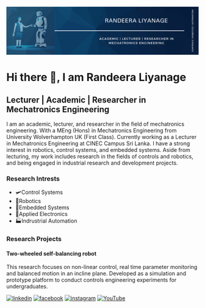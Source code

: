 ![Lecturer | Academic | Researcher in Mechatronics Engineering ](https://github.com/randeeraliyanage/randeeraliyanage/blob/main/Banner.png)

# Hi there 👋, I am Randeera Liyanage
## Lecturer | Academic | Researcher in Mechatronics Engineering 

I am an academic, lecturer, and researcher in the field of mechatronics engineering. With a MEng (Hons) in Mechatronics Engineering from University Wolverhampton UK (First Class). Currently working as a Lecturer in Mechatronics Engineering at CINEC Campus Sri Lanka. I have a strong interest in robotics, control systems, and embedded systems. Aside from lecturing, my work includes research in the fields of controls and robotics, and being engaged in industrial research and development projects. 

### Research Intrests
- 🛩️Control Systems
- 🤖Robotics
- 📱Embedded Systems
- 🪫Applied Electronics
- 🏭Indrustrial Automation

### Research Projects
#### Two-wheeled self-balancing robot
This research focuses on non-linear control, real time parameter monitoring and balanced motion in an incline plane. Developed as a simulation and prototype platform to conduct controls engineering experiments for undergraduates. 

[<img src='https://cdn.jsdelivr.net/npm/simple-icons@3.0.1/icons/linkedin.svg' alt='linkedin' height='40'>](https://www.linkedin.com/in/https://www.linkedin.com/in/randeeraliyanage//)  [<img src='https://cdn.jsdelivr.net/npm/simple-icons@3.0.1/icons/facebook.svg' alt='facebook' height='40'>](https://www.facebook.com/https://www.facebook.com/profile.php?id=100093678892324)  [<img src='https://cdn.jsdelivr.net/npm/simple-icons@3.0.1/icons/instagram.svg' alt='instagram' height='40'>](https://www.instagram.com/https://www.instagram.com/randeeral//)  [<img src='https://cdn.jsdelivr.net/npm/simple-icons@3.0.1/icons/youtube.svg' alt='YouTube' height='40'>](https://www.youtube.com/channel/https://www.youtube.com/@randeera)  

